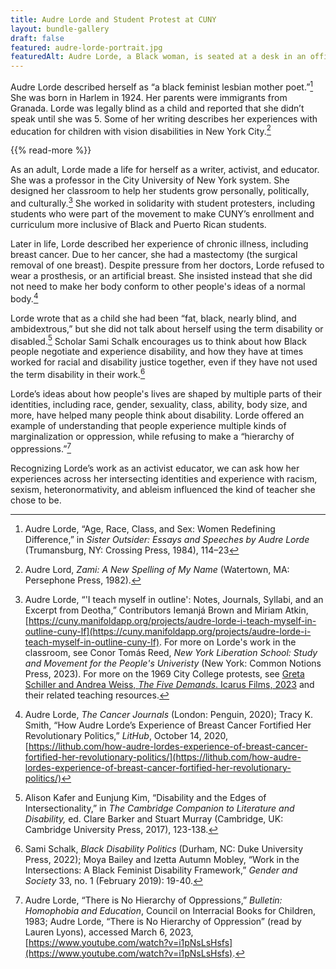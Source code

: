 ```yaml
---
title: Audre Lorde and Student Protest at CUNY
layout: bundle-gallery
draft: false
featured: audre-lorde-portrait.jpg
featuredAlt: Audre Lorde, a Black woman, is seated at a desk in an office surrounded by books and papers. Her face tilts down toward a document she is reading.
---
```


Audre Lorde described herself as “a black feminist lesbian mother poet.”[^1] She was born in Harlem in 1924. Her parents were immigrants from Granada. Lorde was legally blind as a child and reported that she didn’t speak until she was 5. Some of her writing describes her experiences with education for children with vision disabilities in New York City.[^2]

{{% read-more %}}

As an adult, Lorde made a life for herself as a writer, activist, and educator. She was a professor in the City University of New York system. She designed her classroom to help her students grow personally, politically, and culturally.[^3] She worked in solidarity with student protesters, including students who were part of the movement to make CUNY’s enrollment and curriculum more inclusive of Black and Puerto Rican students.  

Later in life, Lorde described her experience of chronic illness, including breast cancer. Due to her cancer, she had a mastectomy (the surgical removal of one breast). Despite pressure from her doctors, Lorde refused to wear a prosthesis, or an artificial breast. She insisted instead that she did not need to make her body conform to other people's ideas of a normal body.[^4]  

Lorde wrote that as a child she had been “fat, black, nearly blind, and ambidextrous,” but she did not talk about herself using the term disability or disabled.[^5] Scholar Sami Schalk encourages us to think about how Black people negotiate and experience disability, and how they have at times worked for racial and disability justice together, even if they have not used the term disability in their work.[^6]

Lorde’s ideas about how people's lives are shaped by multiple parts of their identities, including race, gender, sexuality, class, ability, body size, and more, have helped many people think about disability. Lorde offered an example of understanding that people experience multiple kinds of marginalization or oppression, while refusing to make a “hierarchy of oppressions.”[^7]

Recognizing Lorde’s work as an activist educator, we can ask how her experiences across her intersecting identities and experience with racism, sexism, heteronormativity, and ableism influenced the kind of teacher she chose to be.

[^1]: Audre Lorde, “Age, Race, Class, and Sex: Women Redefining Difference,” in *Sister Outsider: Essays and Speeches by Audre Lorde* (Trumansburg, NY: Crossing Press, 1984), 114–23

[^2]: Audre Lord, *Zami: A New Spelling of My Name* (Watertown, MA: Persephone Press, 1982).

[^3]: Audre Lorde, “'I teach myself in outline': Notes, Journals, Syllabi, and an Excerpt from Deotha,” Contributors Iemanjá Brown and Miriam Atkin,  [https://cuny.manifoldapp.org/projects/audre-lorde-i-teach-myself-in-outline-cuny-lf](https://cuny.manifoldapp.org/projects/audre-lorde-i-teach-myself-in-outline-cuny-lf). For more on Lorde's work in the classroom, see Conor Tomás Reed, _New York Liberation School: Study and Movement for the People's Univeristy_ (New York: Common Notions Press, 2023). For more on the 1969 City College protests, see [Greta Schiller and Andrea Weiss, _The Five Demands_. Icarus Films, 2023](https://thefivedemandsfilm.com/) and their related teaching resources. 

[^4]: Audre Lorde, *The Cancer Journals* (London: Penguin, 2020); Tracy K. Smith, “How Audre Lorde’s Experience of Breast Cancer Fortified Her Revolutionary Politics,” *LitHub*, October 14, 2020, [https://lithub.com/how-audre-lordes-experience-of-breast-cancer-fortified-her-revolutionary-politics/](https://lithub.com/how-audre-lordes-experience-of-breast-cancer-fortified-her-revolutionary-politics/)

[^5]: Alison Kafer and Eunjung Kim, “Disability and the Edges of Intersectionality,” in *The Cambridge Companion to Literature and Disability,* ed. Clare Barker and Stuart Murray (Cambridge, UK: Cambridge University Press, 2017), 123-138.

[^6]: Sami Schalk, *Black Disability Politics* (Durham, NC: Duke University Press, 2022); Moya Bailey and Izetta Autumn Mobley, “Work in the Intersections: A Black Feminist Disability Framework,” *Gender and Society* 33, no. 1 (February 2019): 19-40.

[^7]: Audre Lorde, “There is No Hierarchy of Oppressions,” *Bulletin: Homophobia and Education*, Council on Interracial Books for Children, 1983; Audre Lorde, “There is No Hierarchy of Oppression” (read by Lauren Lyons), accessed March 6, 2023, [https://www.youtube.com/watch?v=i1pNsLsHsfs](https://www.youtube.com/watch?v=i1pNsLsHsfs).
